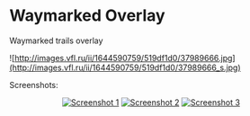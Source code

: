 # Waymarked Overlay
 Waymarked trails overlay

![http://images.vfl.ru/ii/1644590759/519df1d0/37989666.jpg](http://images.vfl.ru/ii/1644590759/519df1d0/37989666_s.jpg)

Screenshots:

<div align="center">

[![Screenshot 1](http://images.vfl.ru/ii/1615117911/f1a5a0a3/33587923_s.jpg)](screenshots/1-Screenshot_20210307.jpg) [![Screenshot 2](http://images.vfl.ru/ii/1615117935/07d53a87/33587927_s.jpg)](screenshots/2-Screenshot_20210307.jpg) [![Screenshot 3](http://images.vfl.ru/ii/1615118018/a3f50190/33587936_s.jpg)](screenshots/4-Screenshot_20210307.jpg)

</div>
